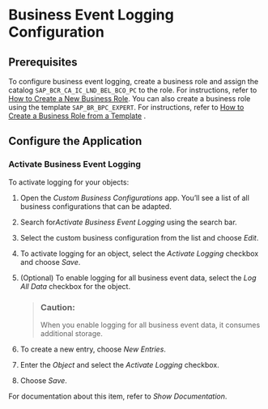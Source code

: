 <!-- loio0932144a40ef4538bd93ce57d6d26139 -->

# Business Event Logging Configuration



<a name="loio0932144a40ef4538bd93ce57d6d26139__section_s32_44c_crb"/>

## Prerequisites

To configure business event logging, create a business role and assign the catalog `SAP_BCR_CA_IC_LND_BEL_BCO_PC` to the role. For instructions, refer to [How to Create a New Business Role](how-to-create-a-new-business-role-f65e51a.md). You can also create a business role using the template `SAP_BR_BPC_EXPERT`. For instructions, refer to [How to Create a Business Role from a Template](how-to-create-a-business-role-from-a-template-ec310a8.md) .



<a name="loio0932144a40ef4538bd93ce57d6d26139__section_ldx_4vl_tsb"/>

## Configure the Application



### Activate Business Event Logging

To activate logging for your objects:

1.  Open the *Custom Business Configurations* app. You’ll see a list of all business configurations that can be adapted.
2.  Search for*Activate Business Event Logging* using the search bar.

3.  Select the custom business configuration from the list and choose *Edit*.
4.  To activate logging for an object, select the *Activate Logging* checkbox and choose *Save*.
5.  \(Optional\) To enable logging for all business event data, select the *Log All Data* checkbox for the object.

    > ### Caution:  
    > When you enable logging for all business event data, it consumes additional storage.

6.  To create a new entry, choose *New Entries*.
7.  Enter the *Object* and select the *Activate Logging* checkbox.
8.  Choose *Save*.

For documentation about this item, refer to *Show Documentation*.

